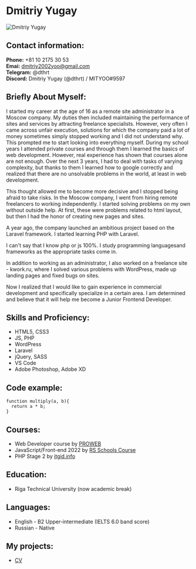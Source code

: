 # Dmitriy Yugay

![Dmitriy Yugay](https://lh3.googleusercontent.com/drive-viewer/AJc5JmQFK2ir9pdGcV-ISEkqYjG96l23fKmGrjBnB_Sd_luz-lQFNUCrSuy9Ez27ql_GCHQ8Ses-g9M=w1920-h932 "Photo")

## Contact information:
**Phone:** +81 10 2175 30 53  
**Emai:** dmitriy2002yoo@gmail.com  
**Telegram:** @dthrt  
**Discord:** Dmitriy Yugay (@dthrt) / MITYOO#9597  

## Briefly About Myself:
I started my career at the age of 16 as a remote site administrator in a Moscow company. My duties then included maintaining the performance of sites and services by attracting freelance specialists. However, very often I came across unfair execution, solutions for which the company paid a lot of money sometimes simply stopped working and I did not understand why. This prompted me to start looking into everything myself. During my school years I attended private courses and through them I learned the basics of web development. However, real experience has shown that courses alone are not enough. Over the next 3 years, I had to deal with tasks of varying complexity, but thanks to them I learned how to google correctly and realized that there are no unsolvable problems in the world, at least in web development.

This thought allowed me to become more decisive and I stopped being afraid to take risks. In the Moscow company, I went from hiring remote freelancers to working independently. I started solving problems on my own without outside help. At first, these were problems related to html layout, but then I had the honor of creating new pages and sites.

A year ago, the company launched an ambitious project based on the Laravel framework. I started learning PHP with Laravel.

I can't say that I know php or js 100%. I study programming languages ​​and frameworks as the appropriate tasks come in.

In addition to working as an administrator, I also worked on a freelance site - kwork.ru, where I solved various problems with WordPress, made up landing pages and fixed bugs on sites.

Now I realized that I would like to gain experience in commercial development and specifically specialize in a certain area. I am determined and believe that it will help me become a Junior Frontend Developer.

## Skills and Proficiency:
* HTML5, CSS3
* JS, PHP
* WordPress
* Laravel
* jQuery, SASS
* VS Code
* Adobe Photoshop, Adobe XD

## Code example:

```
function multiply(a, b){
  return a * b;
}
```

## Courses:
* Web Developer course by [PROWEB](https://proweb.uz/ "PROWEB")
* JavaScript/Front-end 2022 by [RS Schools Course](https://rs.school/ "RS Schools")
* PHP Stage 2 by [itgid.info](https://itgid.info/ru/course/php "PHP Stage 2")

## Education:
* Riga Technical University (now academic break)

## Languages:
* English - B2 Upper-intermediate (IELTS 6.0 band score)
* Russian - Native

## My projects:
* [CV](https://github.com/DTHRT/rsschool-cv/blob/gh-pages/cv.md)